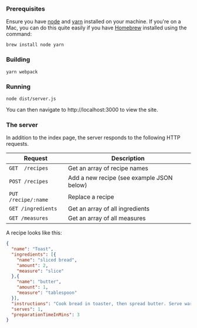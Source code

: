 ### Prerequisites

Ensure you have [node](https://nodejs.org/en/) and [yarn](https://yarnpkg.com) installed on your machine. If you're on a Mac, you can do this quite easily if you have [Homebrew](https://brew.sh/) installed using the command:

    brew install node yarn

### Building

    yarn webpack

### Running

    node dist/server.js

You can then navigate to http://localhost:3000 to view the site.

### The server

In addition to the index page, the server responds to the following HTTP requests.

| Request | Description |
| ------- | ----------- |
| `GET  /recipes` | Get an array of recipe names |
| `POST /recipes` | Add a new recipe (see example JSON below) |
| `PUT  /recipe/:name` | Replace a recipe |
| `GET /ingredients` | Get an array of all ingredients |
| `GET /measures` | Get an array of all measures |

A recipe looks like this:

```json
{
  "name": "Toast",
  "ingredients": [{
    "name": "sliced bread",
    "amount": 2,
    "measure": "slice"
  },{
    "name": "butter",
    "amount": 1,
    "measure": "tablespoon"
  }],
  "instructions": "Cook bread in toaster, then spread butter. Serve warm.",
  "serves": 1,
  "preparationTimeInMins": 3
}
```
